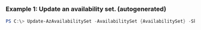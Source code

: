 
### Example 1: Update an availability set. (autogenerated)
```powershell
PS C:\> Update-AzAvailabilitySet -AvailabilitySet {AvailabilitySet} -Sku {Sku}


